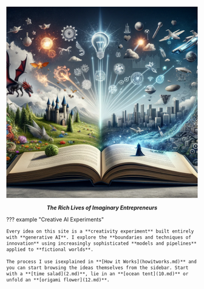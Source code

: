 <p align="center">
  <a><img src="assets\home.png" alt="Fiction Ideas"></a>
</p>
<p align="center">
    <em><b>The Rich Lives of Imaginary Entrepreneurs</b></em>
</p>

??? example "Creative AI Experiments"

    Every idea on this site is a **creativity experiment** built entirely with **generative AI**. I explore the **boundaries and techniques of innovation** using increasingly sophisticated **models and pipelines** applied to **fictional worlds**.

    The process I use isexplained in **[How it Works](howitworks.md)** and you can start browsing the ideas themselves from the sidebar. Start with a **[time salad](2.md)**, lie in an **[ocean tent](10.md)** or unfold an **[origami flower](12.md)**.
